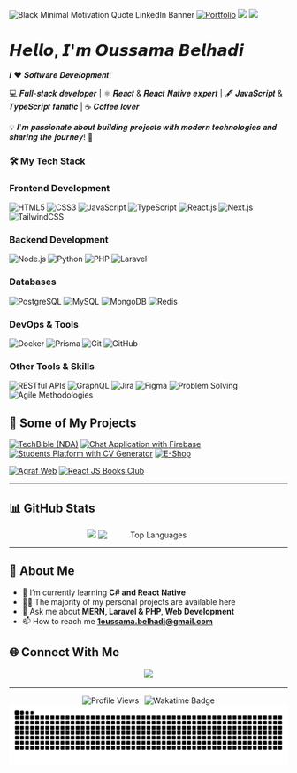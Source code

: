 ![Black Minimal Motivation Quote LinkedIn Banner](https://user-images.githubusercontent.com/91610919/217021561-2300a7e8-0877-4928-b53d-23b8e1b46543.png)
[![Portfolio](https://img.shields.io/badge/-Portfolio-%23000000?style=flat-square&logo=googlechrome&logoColor=ffffff)](https://oussama-belhadi.me) [![](https://img.shields.io/badge/-@oussama_belhadi-%231DA1F2?style=flat-square&logo=twitter&logoColor=ffffff)](https://twitter.com/oussama_belhadi) [![](https://img.shields.io/badge/-@Zorous-%23181717?style=flat-square&logo=github)](https://github.com/Zorous)


# 𝙃𝙚𝙡𝙡𝙤, 𝙄'𝙢 𝙊𝙪𝙨𝙨𝙖𝙢𝙖 𝘽𝙚𝙡𝙝𝙖𝙙𝙞  

 

𝑰 ❤️ 𝑺𝒐𝒇𝒕𝒘𝒂𝒓𝒆 𝑫𝒆𝒗𝒆𝒍𝒐𝒑𝒎𝒆𝒏𝒕!

💻 𝑭𝒖𝒍𝒍-𝒔𝒕𝒂𝒄𝒌 𝒅𝒆𝒗𝒆𝒍𝒐𝒑𝒆𝒓 | ⚛ 𝑹𝒆𝒂𝒄𝒕 & 𝑹𝒆𝒂𝒄𝒕 𝑵𝒂𝒕𝒊𝒗𝒆 𝒆𝒙𝒑𝒆𝒓𝒕 | 🖋 𝑱𝒂𝒗𝒂𝑺𝒄𝒓𝒊𝒑𝒕 & 𝑻𝒚𝒑𝒆𝑺𝒄𝒓𝒊𝒑𝒕 𝒇𝒂𝒏𝒂𝒕𝒊𝒄 | ☕ 𝑪𝒐𝒇𝒇𝒆𝒆 𝒍𝒐𝒗𝒆𝒓  

💡 𝑰'𝒎 𝒑𝒂𝒔𝒔𝒊𝒐𝒏𝒂𝒕𝒆 𝒂𝒃𝒐𝒖𝒕 𝒃𝒖𝒊𝒍𝒅𝒊𝒏𝒈 𝒑𝒓𝒐𝒋𝒆𝒄𝒕𝒔 𝒘𝒊𝒕𝒉 𝒎𝒐𝒅𝒆𝒓𝒏 𝒕𝒆𝒄𝒉𝒏𝒐𝒍𝒐𝒈𝒊𝒆𝒔 𝒂𝒏𝒅 𝒔𝒉𝒂𝒓𝒊𝒏𝒈 𝒕𝒉𝒆 𝒋𝒐𝒖𝒓𝒏𝒆𝒚! 🚀



### 🛠 My Tech Stack  
###
### **Frontend Development**  
![HTML5](https://img.shields.io/badge/-HTML5-%23E44D27?style=flat-square&logo=html5&logoColor=ffffff) 
![CSS3](https://img.shields.io/badge/-CSS3-%231572B6?style=flat-square&logo=css3) 
![JavaScript](https://img.shields.io/badge/-JavaScript-%23F7DF1C?style=flat-square&logo=javascript&logoColor=000000&labelColor=%23F7DF1C&color=%23FFCE5A) 
![TypeScript](https://img.shields.io/badge/-TypeScript-007ACC?style=flat-square&logo=typescript&logoColor=white) 
![React.js](https://img.shields.io/badge/-React.js-%23282C34?style=flat-square&logo=react) 
![Next.js](https://img.shields.io/badge/-Next.js-%23000000?style=flat-square&logo=nextdotjs) 
![TailwindCSS](https://img.shields.io/badge/-TailwindCSS-%231a202c?style=flat-square&logo=tailwind-css)  

### **Backend Development**  
![Node.js](https://img.shields.io/badge/-Node.js-%23339933?style=flat-square&logo=node.js&logoColor=ffffff) 
![Python](https://img.shields.io/badge/-Python-%233776AB?style=flat-square&logo=python&logoColor=ffffff) 
![PHP](https://img.shields.io/badge/-PHP-777BB4?style=flat-square&logo=php&logoColor=ffffff) 
![Laravel](https://img.shields.io/badge/-Laravel-%23FF2D20?style=flat-square&logo=laravel&logoColor=ffffff)  

### **Databases**  
![PostgreSQL](https://img.shields.io/badge/-PostgreSQL-%23336791?style=flat-square&logo=postgresql&logoColor=ffffff) 
![MySQL](https://img.shields.io/badge/-MySQL-%234479A1?style=flat-square&logo=mysql&logoColor=ffffff) 
![MongoDB](https://img.shields.io/badge/-MongoDB-%2347A248?style=flat-square&logo=mongodb&logoColor=ffffff) 
![Redis](https://img.shields.io/badge/-Redis-%23DC382D?style=flat-square&logo=redis&logoColor=ffffff)  

### **DevOps & Tools**  
![Docker](https://img.shields.io/badge/-Docker-%232496ED?style=flat-square&logo=docker&logoColor=white) 
![Prisma](https://img.shields.io/badge/-Prisma-%232D3748?style=flat-square&logo=prisma) 
![Git](https://img.shields.io/badge/-Git-%23F05032?style=flat-square&logo=git&logoColor=ffffff) 
![GitHub](https://img.shields.io/badge/-GitHub-%23181717?style=flat-square&logo=github)  

### **Other Tools & Skills**  
![RESTful APIs](https://img.shields.io/badge/-RESTful%20APIs-%2320232a?style=flat-square) 
![GraphQL](https://img.shields.io/badge/-GraphQL-%23E10098?style=flat-square&logo=graphql) 
![Jira](https://img.shields.io/badge/-Jira-%230052CC?style=flat-square&logo=jira-software) 
![Figma](https://img.shields.io/badge/-Figma-%23F24E1E?style=flat-square&logo=figma&logoColor=ffffff) 
![Problem Solving](https://img.shields.io/badge/-Problem%20Solving-%2320232a?style=flat-square) 
![Agile Methodologies](https://img.shields.io/badge/-Agile%20Methodologies-%2320232a?style=flat-square)  



## 🚀 Some of My Projects
[![TechBible (NDA)](https://svg.bookmark.style/api?url=https://github.com/Zorous/TechBible-NDA-.git&mode=dark&style=horizontal)](https://github.com/Zorous/TechBible-NDA-.git)
[![Chat Application with Firebase](https://svg.bookmark.style/api?url=https://github.com/Zorous/chat_application_with_firebase.git&mode=dark&style=horizontal)](https://github.com/Zorous/chat_application_with_firebase.git)
[![Students Platform with CV Generator](https://svg.bookmark.style/api?url=https://github.com/Zorous/Students_Plateform_with_CV_Generator.git&mode=dark&style=horizontal)](https://github.com/Zorous/Students_Plateform_with_CV_Generator.git)
[![E-Shop](https://svg.bookmark.style/api?url=https://github.com/Zorous/E-Shop.git&mode=dark&style=horizontal)](https://github.com/Zorous/E-Shop.git)


[![Agraf Web](https://svg.bookmark.style/api?url=https://github.com/Zorous/agraf-web&mode=dark&style=horizontal)](https://github.com/Zorous/agraf-web)
[![React JS Books Club](https://svg.bookmark.style/api?url=https://github.com/Zorous/React-JS-Books-App&mode=dark&style=horizontal)](https://github.com/Zorous/React-JS-Books-App)

---

## 📊 GitHub Stats

<div align="center">
<img src="https://github-readme-stats.vercel.app/api?username=Zorous&show_icons=true&theme=midnight-purple&count_private=true&include_all_commits=true&cache_seconds=1800" />

  <img src="https://github-readme-stats.vercel.app/api/top-langs/?username=Zorous&theme=midnight-purple&layout=compact&langs_count=10" alt="Top Languages" style="display:inline-block; width:40%;" />
</div>


---

## 🌱 About Me

- 🌱 I’m currently learning **C# and React Native**  
- 👨‍💻 The majority of my personal projects are available here  
- 💬 Ask me about **MERN, Laravel & PHP, Web Development**  
- 📫 How to reach me **1oussama.belhadi@gmail.com**



## 🌐 Connect With Me

<div align="center">
  <a href="https://www.linkedin.com/in/oussama-belhadi/" target="_blank">
    <img src="https://img.shields.io/static/v1?message=LinkedIn&logo=linkedin&label=&color=0077B5&logoColor=white&style=for-the-badge" height="35" />
  </a>
</div>

---

<div align="center" style="display: flex; justify-content: center;">
  <img src="https://komarev.com/ghpvc/?username=Zorous&color=A109C5" alt="Profile Views" style="margin-right:10px;" />
  <img src="https://wakatime.com/badge/user/018d3b7b-b0a0-4749-bd25-8190f66f3c83.svg" alt="Wakatime Badge" />
</div>

<div align="center">
  <img src="https://raw.githubusercontent.com/Vann-Dev/Vann-Dev/output/snake.svg" alt="Snake Animation" />
</div>
